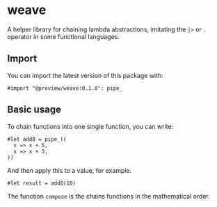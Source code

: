 # weave
A helper library for chaining lambda abstractions, imitating the `|>` or `.` operator in some
functional languages.

## Import
You can import the latest version of this package with:
```typ
#import "@preview/weave:0.1.0": pipe_
```

## Basic usage
To chain functions into one single function, you can write:
```typ
#let add8 = pipe_((
  x => x + 5,
  x => x + 3,
))
```

And then apply this to a value, for example.
```typ
#let result = add8(10)
```

The function `compose` is the chains functions in the mathematical order.

